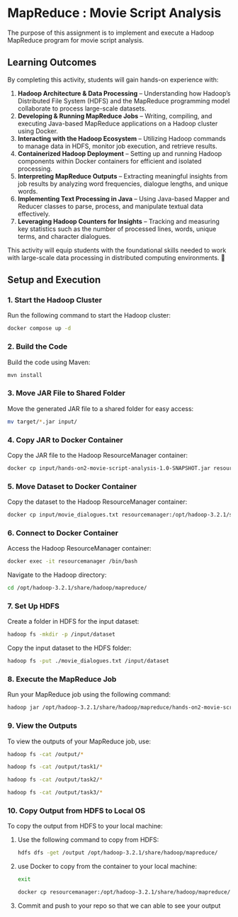 # MapReduce : Movie Script Analysis

The purpose of this assignment is to implement and execute a Hadoop MapReduce program for movie script analysis.

## **Learning Outcomes**  

By completing this activity, students will gain hands-on experience with:  

1. **Hadoop Architecture & Data Processing** – Understanding how Hadoop’s Distributed File System (HDFS) and the MapReduce programming model collaborate to process large-scale datasets.  
2. **Developing & Running MapReduce Jobs** – Writing, compiling, and executing Java-based MapReduce applications on a Hadoop cluster using Docker.  
3. **Interacting with the Hadoop Ecosystem** – Utilizing Hadoop commands to manage data in HDFS, monitor job execution, and retrieve results.  
4. **Containerized Hadoop Deployment** – Setting up and running Hadoop components within Docker containers for efficient and isolated processing.  
5. **Interpreting MapReduce Outputs** – Extracting meaningful insights from job results by analyzing word frequencies, dialogue lengths, and unique words.  
6. **Implementing Text Processing in Java** – Using Java-based Mapper and Reducer classes to parse, process, and manipulate textual data effectively.  
7. **Leveraging Hadoop Counters for Insights** – Tracking and measuring key statistics such as the number of processed lines, words, unique terms, and character dialogues.  

This activity will equip students with the foundational skills needed to work with large-scale data processing in distributed computing environments. 🚀

## Setup and Execution

### 1. **Start the Hadoop Cluster**

Run the following command to start the Hadoop cluster:

```bash
docker compose up -d
```

### 2. **Build the Code**

Build the code using Maven:

```bash
mvn install
```

### 3. **Move JAR File to Shared Folder**

Move the generated JAR file to a shared folder for easy access:

```bash
mv target/*.jar input/
```

### 4. **Copy JAR to Docker Container**

Copy the JAR file to the Hadoop ResourceManager container:

```bash
docker cp input/hands-on2-movie-script-analysis-1.0-SNAPSHOT.jar resourcemanager:/opt/hadoop-3.2.1/share/hadoop/mapreduce/
```

### 5. **Move Dataset to Docker Container**

Copy the dataset to the Hadoop ResourceManager container:

```bash
docker cp input/movie_dialogues.txt resourcemanager:/opt/hadoop-3.2.1/share/hadoop/mapreduce/
```

### 6. **Connect to Docker Container**

Access the Hadoop ResourceManager container:

```bash
docker exec -it resourcemanager /bin/bash
```

Navigate to the Hadoop directory:

```bash
cd /opt/hadoop-3.2.1/share/hadoop/mapreduce/
```

### 7. **Set Up HDFS**

Create a folder in HDFS for the input dataset:

```bash
hadoop fs -mkdir -p /input/dataset
```

Copy the input dataset to the HDFS folder:

```bash
hadoop fs -put ./movie_dialogues.txt /input/dataset
```

### 8. **Execute the MapReduce Job**

Run your MapReduce job using the following command:

```bash
hadoop jar /opt/hadoop-3.2.1/share/hadoop/mapreduce/hands-on2-movie-script-analysis-1.0-SNAPSHOT.jar com.example.controller.Controller /input/dataset/input.txt /output
```

### 9. **View the Outputs**

To view the outputs of your MapReduce job, use:

```bash
hadoop fs -cat /output/*
```

  ```bash
  hadoop fs -cat /output/task1/*
  ```
  
  ```bash
  hadoop fs -cat /output/task2/*
  ```
  
  ```bash
  hadoop fs -cat /output/task3/*
  ```


### 10. **Copy Output from HDFS to Local OS**

To copy the output from HDFS to your local machine:

1. Use the following command to copy from HDFS:
    ```bash
    hdfs dfs -get /output /opt/hadoop-3.2.1/share/hadoop/mapreduce/
    ```

2. use Docker to copy from the container to your local machine:
   ```bash
   exit 
   ```
    ```bash
    docker cp resourcemanager:/opt/hadoop-3.2.1/share/hadoop/mapreduce/output/ output/
    ```
3. Commit and push to your repo so that we can able to see your output
